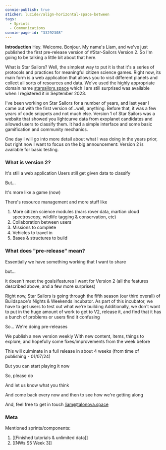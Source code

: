```yaml
---
connie-publish: true
sticker: lucide//align-horizontal-space-between
tags:
  - Sprints
  - Communications
connie-page-id: "33292308"
---
```

**Introduction**
Hey. Welcome. Bonjour. My name's Liam, and we've just published the first pre-release version of #Star-Sailors Version 2. So I'm going to be talking a little bit about that here.

What is Star Sailors? Well, the simplest way to put it is that it's a series of protocols and practices for meaningful citizen science games. Right now, its main form is a web application that allows you to visit different planets and collect all sorts of resources and data. We've used the highly appropriate domain name [starsailors.space](https://starsailors.space) which I am still surprised was available when I registered it in September 2023.

I've been working on Star Sailors for a number of years, and last year I came out with the first version of...well, anything. Before that, it was a few years of code snippets and not much else. Version 1 of Star Sailors was a website that showed you lightcurve data from exoplanet candidates and allowed users to classify them. It had a simple interface and some basic gamification and community mechanics. 

One day I will go into more detail about what I was doing in the years prior, but right now I want to focus on the big announcement: Version 2 is available for basic testing.

### What is version 2?
It's still a web application
Users still get given data to classify

But...

It's more like a game (now)

There's resource management
and more stuff
like

1. More citizen science modules (mars rover data, martian cloud spectroscopy, wildlife tagging & conservation, etc)
2. Collaboration between users
3. Missions to complete
4. Vehicles to travel in
5. Bases & structures to build

### What does "pre-release" mean?
Essentially
we have something working
that I want to share

but...

it doesn't meet the goals/features I want for Version 2 (all the features described above, and a few more surprises)

Right now, Star Sailors is going through the fifth season (our third overall) of Buildspace's Nights & Weekends incubator.
As part of this incubator, we have to get users to test out what we're building
Additionally, we don't want to put in the huge amount of work to get to V2, release it, and find that it has a bunch of problems or users find it confusing

So...
We're doing pre-releases

We publish a new version weekly
With new content, items, things to explore, and hopefully some fixes/improvements from the week before

This will culminate in a full release in about 4 weeks (from time of publishing - 01/07/24)

But you can start playing it now

So, please do

And let us know what you think

And come back every now and then to see how we're getting along

And, feel free to get in touch
liam@talonova.space

### Meta
Mentioned sprints/components:
1. [[Finished tutorials & unlimited data]]
2. [[NWs S5 Week 3]]

